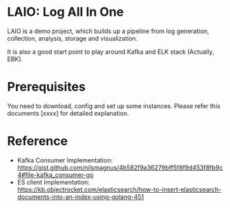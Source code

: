 # LAIO: Log All In One
LAIO is a demo project, which builds up a pipeline from log generation, collection, analysis, storage and visualization.

It is also a good start point to play around Kafka and ELK stack (Actually, EBK).

# Prerequisites
You need to download, config and set up some instances. Please refer this documents [xxxx] for detailed explanation.

# Reference
- Kafka Consumer Implementation: https://gist.github.com/nilsmagnus/4b582f9a36279bff5f8f9d453f8fb9c4#file-kafka_consumer-go
- ES client Implementation: https://kb.objectrocket.com/elasticsearch/how-to-insert-elasticsearch-documents-into-an-index-using-golang-451
